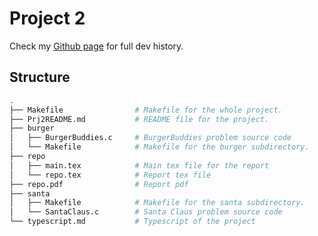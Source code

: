 # Project 2
Check my [Github page](https://github.com/JackeyHua-SJTU/os-practice/tree/main/proj2) for full dev history.

## Structure
```bash
.
├── Makefile                # Makefile for the whole project.
├── Prj2README.md           # README file for the project.
├── burger
│   ├── BurgerBuddies.c     # BurgerBuddies problem source code
│   └── Makefile            # Makefile for the burger subdirectory.
├── repo
│   ├── main.tex            # Main tex file for the report
│   └── repo.tex            # Report tex file
├── repo.pdf                # Report pdf
├── santa
│   ├── Makefile            # Makefile for the santa subdirectory.
│   └── SantaClaus.c        # Santa Claus problem source code
└── typescript.md           # Typescript of the project
```